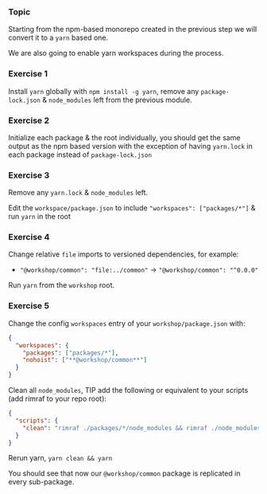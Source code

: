 ### Topic

Starting from the npm-based monorepo created in the previous step we will convert it to a `yarn` based one.

We are also going to enable yarn workspaces during the process.

### Exercise 1

Install `yarn` globally with `npm install -g yarn`, remove any `package-lock.json` & `node_modules` left from the previous module.

### Exercise 2

Initialize each package & the root individually, you should get the same output as the npm based version with the exception of having `yarn.lock` in each package instead of `package-lock.json`

### Exercise 3

Remove any `yarn.lock` & `node_modules` left.

Edit the `workspace/package.json` to include `"workspaces": ["packages/*"]` & run `yarn` in the root

### Exercise 4

Change relative `file` imports to versioned dependencies, for example:

- `"@workshop/common": "file:../common"` -> `"@workshop/common": "^0.0.0"`

Run `yarn` from the `workshop` root.

### Exercise 5

Change the config `workspaces` entry of your `workshop/package.json` with:

```json
{
  "workspaces": {
    "packages": ["packages/*"],
    "nohoist": ["**@workshop/common**"]
  }
}
```

Clean all `node_modules`, TIP add the following or equivalent to your scripts (add rimraf to your repo root):

```json
{
  "scripts": {
    "clean": "rimraf ./packages/*/node_modules && rimraf ./node_modules"
  }
}
```

Rerun yarn, `yarn clean && yarn`

You should see that now our `@workshop/common` package is replicated in every sub-package.
